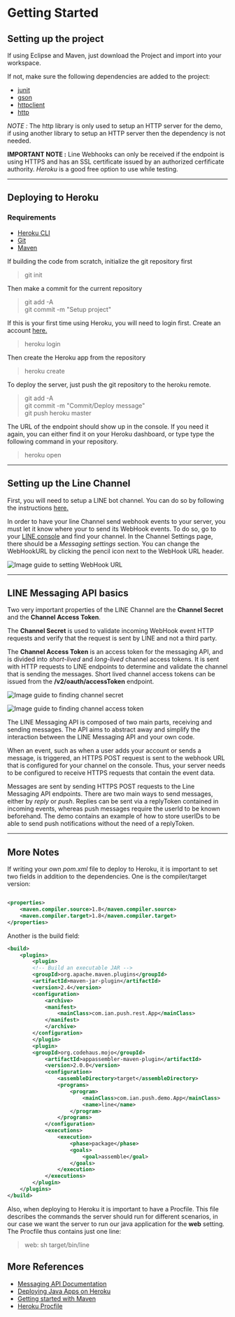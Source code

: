 # Getting Started

## Setting up the project

If using Eclipse and Maven, just download the Project and import into your workspace.

If not, make sure the following dependencies are added to the project:

- [junit](https://junit.org/junit5/)
- [gson](https://github.com/google/gson)
- [httpclient](https://hc.apache.org/httpcomponents-client-ga/)
- [http](http://www.java2s.com/Code/Jar/h/Downloadhttp221jar.htm)

*NOTE :* The http library is only used to setup an HTTP server for the demo, if using another library to setup an HTTP server then the dependency is not needed.

**IMPORTANT NOTE :** Line Webhooks can only be received if the endpoint is using HTTPS and has an SSL certificate issued by an authorized cerfificate authority. *Heroku* is a good free option to use while testing.

---

<div style="page-break-after: always;"></div>

## Deploying to Heroku

### Requirements

- [Heroku CLI](https://devcenter.heroku.com/articles/heroku-cli)
- [Git](https://git-scm.com/)
- [Maven](https://maven.apache.org/)

If building the code from scratch, initialize the git repository first
> git init

Then make a commit for the current repository

> git add -A  
> git commit -m "Setup project"

If this is your first time using Heroku, you will need to login first. Create an account [here.](https://www.heroku.com/)
> heroku login

Then create the Heroku app from the repository
> heroku create

To deploy the server, just push the git repository to the heroku remote.
> git add -A  
> git commit -m "Commit/Deploy message"  
> git push heroku master

The URL of the endpoint should show up in the console. If you need it again, you can either find it on your Heroku dashboard, or type type the following command in your repository.
> heroku open

---

<div style="page-break-after: always;"></div>

## Setting up the Line Channel

First, you will need to setup a LINE bot channel. You can do so by following the instructions [here.](https://developers.line.me/en/docs/messaging-api/getting-started/)

In order to have your line Channel send webhook events to your server, you must let it know where your to send its WebHook events. To do so, go to your [LINE console](https://developers.line.me/console/) and find your channel. In the Channel Settings page, there should be a *Messaging settings* section. You can change the WebHookURL by clicking the pencil icon next to the WebHook URL header.

![Image guide to setting WebHook URL](assets/WebHookURL.png)

---

<div style="page-break-after: always;"></div>

## LINE Messaging API basics

Two very important properties of the LINE Channel are the **Channel Secret** and the **Channel Access Token**.

The **Channel Secret** is used to validate incoming WebHook event HTTP requests and verify that the request is sent by LINE and not a third party.

The **Channel Access Token** is an access token for the messaging API, and is divided into *short-lived* and *long-lived* channel access tokens. It is sent with HTTP requests to LINE endpoints to determine and validate the channel that is sending the messages. Short lived channel access tokens can be issued from the **/v2/oauth/accessToken** endpoint.

![Image guide to finding channel secret](assets/ChannelSecret.png)

![Image guide to finding channel access token](assets/ChannelAccessToken.png)

The LINE Messaging API is composed of two main parts, receiving and sending messages. The API aims to abstract away and simplify the interaction between the LINE Messaging API and your own code.

When an event, such as when a user adds your account or sends a message, is triggered, an HTTPS POST request is sent to the webhook URL that is configured for your channel on the console. Thus, your server needs to be configured to receive HTTPS requests that contain the event data.

Messages are sent by sending HTTPS POST requests to the Line Messaging API endpoints. There are two main ways to send messages, either by *reply* or *push*. Replies can be sent via a replyToken contained in incoming events, whereas push messages require the userId to be known beforehand. The demo contains an example of how to store userIDs to be able to send push notifications without the need of a replyToken.

---

<div style="page-break-after: always;"></div>

## More Notes

If writing your own *pom.xml* file to deploy to Heroku, it is important to set two fields in addition to the dependencies. One is the compiler/target version:

```xml

<properties>
    <maven.compiler.source>1.8</maven.compiler.source>
    <maven.compiler.target>1.8</maven.compiler.target>
</properties>
```

Another is the build field:

```xml
<build>
    <plugins>
        <plugin>
        <!-- Build an executable JAR -->
        <groupId>org.apache.maven.plugins</groupId>
        <artifactId>maven-jar-plugin</artifactId>
        <version>2.4</version>
        <configuration>
            <archive>
            <manifest>
                <mainClass>com.ian.push.rest.App</mainClass>
            </manifest>
            </archive>
        </configuration>
        </plugin>
        <plugin>
        <groupId>org.codehaus.mojo</groupId>
            <artifactId>appassembler-maven-plugin</artifactId>
            <version>2.0.0</version>
            <configuration>
                <assembleDirectory>target</assembleDirectory>
                <programs>
                    <program>
                        <mainClass>com.ian.push.demo.App</mainClass>
                        <name>line</name>
                    </program>
                </programs>
            </configuration>
            <executions>
                <execution>
                    <phase>package</phase>
                    <goals>
                        <goal>assemble</goal>
                    </goals>
                </execution>
            </executions>
        </plugin>
    </plugins>
</build>
```

Also, when deploying to Heroku it is important to have a Procfile. This file describes the commands the server should run for different scenarios, in our case we want the server to run our java application for the **web** setting. The Procfile thus contains just one line:
>web: sh target/bin/line

<div style="page-break-after: always;"></div>

## More References

- [Messaging API Documentation](https://developers.line.me/en/docs/messaging-api/)
- [Deploying Java Apps on Heroku](https://devcenter.heroku.com/articles/deploying-java)
- [Getting started with Maven](https://maven.apache.org/guides/getting-started/)
- [Heroku Procfile](https://devcenter.heroku.com/articles/procfile)
